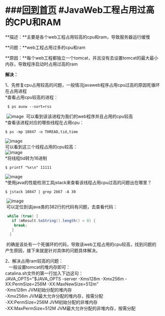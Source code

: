 ###[回到首页](https://github.com/JauYang/pitfalls-back-end)
#JavaWeb工程占用过高的CPU和RAM
====

**描述：**主要是各个web工程占用较高的cpu和ram，导致服务器运行缓慢

**问题：**web工程占用过多的cpu和ram

**原因：**每个web工程都独立一个tomcat，并且没有去设置tomcat的最大最小内存，导致程序启动时占用过高的ram

**解决：**

1、先修复cpu占用较高的问题，一般情况javaweb程序占用cpu过高的原因死循环在占用进程<br/>
*查看占用cpu较高的进程：<br/>
 ```shell
  $ ps auxw --sort=rss
 ```
  ![image](https://github.com/JauYang/pitfalls-back-end/blob/master/JauYang/Uploads/Images/%E6%9F%A5%E7%9C%8B%E5%8D%A0%E7%94%A8CPU%E8%BE%83%E9%AB%98%E7%9A%84%E8%BF%9B%E7%A8%8B.png)
  可以看到该该进程为我们的web程序并且占用的cpu较高<br/>
*查看该进程对应的哪些线程在占用cpu：<br/>
 ```shell
 $ ps -mp 10847 -o THREAD,tid,time
 ```
 ![image](https://github.com/JauYang/pitfalls-back-end/blob/master/JauYang/Uploads/Images/%E6%9F%A5%E7%9C%8B%E8%BF%9B%E7%A8%8B%E4%B8%8B%E5%90%84%E7%BA%BF%E7%A8%8B%E7%9A%84cpu%E5%8D%A0%E7%94%A8%E6%83%85%E5%86%B5.png)<br/>
 可以看到这三个线程占用的cpu较高：<br/>
 ![image](https://github.com/JauYang/pitfalls-back-end/blob/master/JauYang/Uploads/Images/%E8%BF%99%E4%B8%89%E4%B8%AA%E7%BA%BF%E7%A8%8B%E5%8D%A0%E7%94%A8cpu%E8%BE%83%E9%AB%98.png)<br/>
*将线程tid转为16进制<br/>
 ```shell
 $ printf "%x\n" 11111
 ```
  ![image](https://github.com/JauYang/pitfalls-back-end/blob/master/JauYang/Uploads/Images/%E7%BA%BF%E7%A8%8BTID%E8%BD%AC16%E8%BF%9B%E5%88%B6.png)<br/>
*使用java的性能检测工具jstack来查看该线程占用cpu过高的问题出在哪里？<br/>
 ```shell
 $ jstack 10847 | grep 2b67 -A 30
 ```
  ![image](https://github.com/JauYang/pitfalls-back-end/blob/master/JauYang/Uploads/Images/%E7%BA%BF%E7%A8%8B%E8%A2%AB%E5%93%AA%E9%87%8C%E5%8D%A0%E7%94%A8.png)<br/>
  可以定位到该java类的382行的代码有问题，去查看代码：<br/>
  ```java
   while (true) {
     if (mResult.toString().length() > 0) {
      break;
     }
    }
   ```
  的确是该处有一个死循环的代码，导致该web工程占用的cpu较高，找到问题的产生原因，接下来就是针对具体的问题具体解决。<br/>
  
2、解决占用ram较高的问题：<br/>
    一般设置tomcat的堆内存即可：<br/>
    catalina.sh文件的第一行加入下边这句： <br/>
    JAVA_OPTS="$JAVA_OPTS -server -Xms128m -Xmx256m -XX:PermSize=256M -XX:MaxNewSize=512m"<br/>
    -Xms128m JVM初始分配的堆内存<br/>
    -Xmx256m JVM最大允许分配的堆内存，按需分配<br/>
    -XX:PermSize=256M JVM初始分配的非堆内存<br/>
    -XX:MaxPermSize=512M JVM最大允许分配的非堆内存，按需分配<br/>
